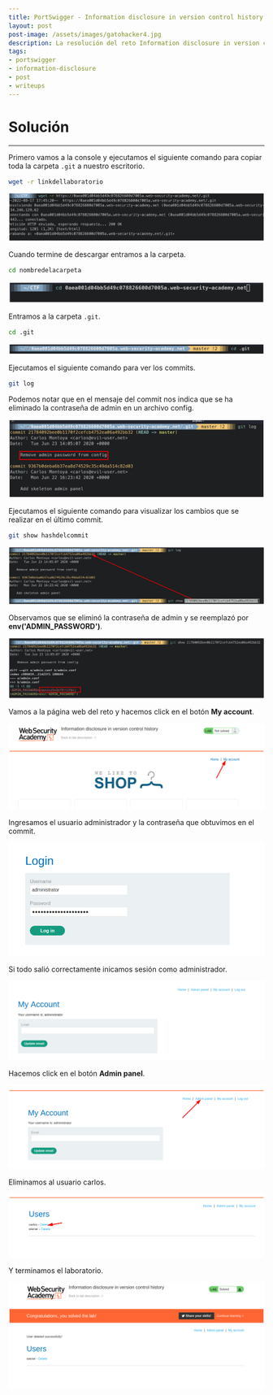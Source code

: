 ```yaml
---
title: PortSwigger - Information disclosure in version control history.
layout: post
post-image: /assets/images/gatohacker4.jpg 
description: La resolución del reto Information disclosure in version control history.
tags:
- portswigger
- information-disclosure
- post
- writeups
---
```

# Solución
---

Primero vamos a la console y ejecutamos el siguiente comando para copiar toda la carpeta `.git` a nuestro escritorio.

```bash
wget -r linkdellaboratorio
```

![](/assets/images/images-portswigger-id/lab5-1.png)

Cuando termine de descargar entramos a la carpeta.

```bash
cd nombredelacarpeta
```

![](/assets/images/images-portswigger-id/lab5-2.png)

Entramos a la carpeta `.git`.

```bash
cd .git
```

![](/assets/images/images-portswigger-id/lab5-3.png)

Ejecutamos el siguiente comando  para ver los commits.

```bash
git log
```

Podemos notar que en el mensaje del commit nos indica que se ha eliminado la contraseña de admin en un archivo config.

![](/assets/images/images-portswigger-id/lab5-4.png)

Ejecutamos el siguiente comando para visualizar los cambios que se realizar en el último commit.

```bash
git show hashdelcommit
```

![](/assets/images/images-portswigger-id/lab5-5.png)

Observamos que se eliminó la contraseña de admin y se reemplazó por **env('ADMIN_PASSWORD')**.

![](/assets/images/images-portswigger-id/lab5-6.png)

Vamos a la página web del reto y hacemos click en el botón **My account**.

![](/assets/images/images-portswigger-id/lab5-7.png)

Ingresamos el usuario administrador y la contraseña que obtuvimos en el commit.

![](/assets/images/images-portswigger-id/lab5-8.png)

Si todo salió correctamente inicamos sesión como administrador.

![](/assets/images/images-portswigger-id/lab5-10.png)

Hacemos click en el botón **Admin panel**.

![](/assets/images/images-portswigger-id/lab5-11.png)

Eliminamos al usuario carlos.

![](/assets/images/images-portswigger-id/lab5-12.png)

Y terminamos el laboratorio.

![](/assets/images/images-portswigger-id/lab5-13.png)

